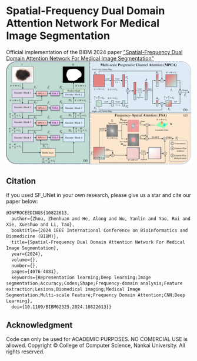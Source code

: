 # Spatial-Frequency Dual Domain Attention Network For Medical Image Segmentation
Official implementation of the BIBM 2024 paper ["Spatial-Frequency Dual Domain Attention Network For Medical Image Segmentation"](https://ieeebibm.org/BIBM2024/)
![SF_UNet](./SF-UNet.png)

## Citation
If you used SF_UNet in your own research, please give us a star and cite our paper below:

```
@INPROCEEDINGS{10822613,
  author={Zhou, Zhenhuan and He, Along and Wu, Yanlin and Yao, Rui and Xie, Xueshuo and Li, Tao},
  booktitle={2024 IEEE International Conference on Bioinformatics and Biomedicine (BIBM)}, 
  title={Spatial-Frequency Dual Domain Attention Network For Medical Image Segmentation}, 
  year={2024},
  volume={},
  number={},
  pages={4076-4081},
  keywords={Representation learning;Deep learning;Image segmentation;Accuracy;Codes;Shape;Frequency-domain analysis;Feature extraction;Lesions;Biomedical imaging;Medical Image Segmentation;Multi-scale Feature;Frequency Domain Attention;CNN;Deep Learning},
  doi={10.1109/BIBM62325.2024.10822613}}
```

## Acknowledgment
Code can only be used for ACADEMIC PURPOSES. NO COMERCIAL USE is allowed. Copyright © College of Computer Science, Nankai University. All rights reserved.
